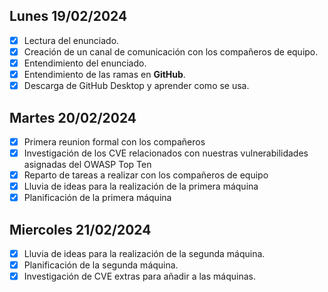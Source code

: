 ## Lunes 19/02/2024

- [x] Lectura del enunciado.
- [x] Creación de un canal de comunicación con los compañeros de equipo.
- [x] Entendimiento del enunciado.
- [x] Entendimiento de las ramas en **GitHub**.
- [x] Descarga de GitHub Desktop y aprender como se usa.

## Martes 20/02/2024

- [x] Primera reunion formal con los compañeros
- [x] Investigación de los CVE relacionados con nuestras vulnerabilidades asignadas del OWASP Top Ten
- [x] Reparto de tareas a realizar con los compañeros de equipo
- [x] Lluvia de ideas para la realización de la primera máquina
- [x] Planificación de la primera máquina

## Miercoles 21/02/2024

- [x] Lluvia de ideas para la realización de la segunda máquina.
- [x] Planificación de la segunda máquina.
- [x] Investigación de CVE extras para añadir a las máquinas.